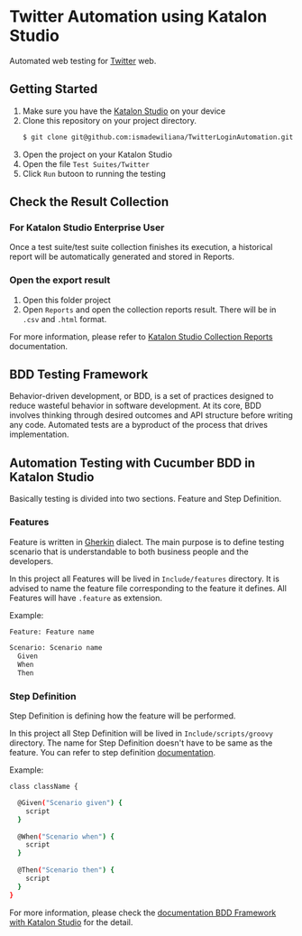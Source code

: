 # Twitter Automation using Katalon Studio
Automated web testing for [Twitter](https://www.twitter.com/) web.

## Getting Started
1. Make sure you have the [Katalon Studio](https://www.katalon.com/download/) on your device
2. Clone this repository on your project directory.
    ```sh
    $ git clone git@github.com:ismadewiliana/TwitterLoginAutomation.git
    ```
3. Open the project on your Katalon Studio
4. Open the file `Test Suites/Twitter` 
5. Click `Run` butoon to running the testing

## Check the Result Collection

### For Katalon Studio Enterprise User
Once a test suite/test suite collection finishes its execution, a historical report will be automatically generated and stored in Reports.

### Open the export result
1. Open this folder project
2. Open `Reports` and open the collection reports result. There will be in `.csv` and `.html` format.

For more information, please refer to [Katalon Studio Collection Reports](https://docs.katalon.com/katalon-studio/docs/test-suite-report.html#test-cases-list) documentation.

## BDD Testing Framework
Behavior-driven development, or BDD, is a set of practices designed to reduce wasteful behavior in software development. At its core, BDD involves thinking through desired outcomes and API structure before writing any code. Automated tests are a byproduct of the process that drives implementation.

## Automation Testing with Cucumber BDD in Katalon Studio
Basically testing is divided into two sections. Feature and Step Definition.

### Features

Feature is written in [Gherkin](https://docs.cucumber.io/gherkin/reference/) dialect. The main purpose is to define testing scenario that is understandable to both business people and the developers.

In this project all Features will be lived in `Include/features` directory. It is advised to name the feature file corresponding to the feature it defines. All Features will have `.feature` as extension.

Example:
```sh
Feature: Feature name

Scenario: Scenario name
  Given
  When
  Then
```

### Step Definition
Step Definition is defining how the feature will be performed. 

In this project all Step Definition will be lived in `Include/scripts/groovy` directory. The name for Step Definition doesn't have to be same as the feature. You can refer to step definition [documentation](https://docs.cucumber.io/cucumber/step-definitions/).

Example:
```sh
class className {

  @Given("Scenario given") {
    script
  }  
  
  @When("Scenario when") {
    script
  }
  
  @Then("Scenario then") {
    script
  }
}
```

For more information, please check the [documentation BDD Framework with Katalon Studio](https://docs.katalon.com/katalon-studio/docs/cucumber-features-file.html#add-feature-files) for the detail.
